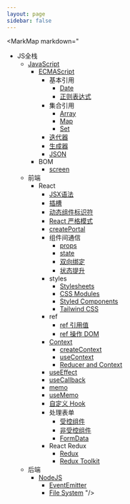 ```yaml
---
layout: page
sidebar: false
---
```


<script setup>
import MarkMap from './MarkMap.vue';
</script>

<MarkMap markdown="
- JS全栈
  - [JavaScript](javascript/index)
      - [ECMAScript](javascript/ecma-script/index)
        - 基本引用
          - [Date](javascript/ecma-script/basic-reference/date)
          - [正则表达式](javascript/ecma-script/basic-reference/reg-exp)
        - 集合引用
          - [Array](javascript/ecma-script/collection-reference/array)
          - [Map](javascript/ecma-script/collection-reference/map)
          - [Set](javascript/ecma-script/collection-reference/set)
        - [迭代器](javascript/ecma-script/iterator)
        - [生成器](javascript/ecma-script/generator)
        - [JSON](javascript/ecma-script/json)
      - BOM
        - [screen](javascript/bom/screen)
  - 前端
    - React
      - [JSX语法](frontend/react/jsx)
      - [插槽](frontend/react/slot)
      - [动态组件标识符](frontend/react/dynamic-component-identifier)
      - [React 严格模式](frontend/react/strict-mode)
      - [createPortal](frontend/react/create-portal)
      - 组件间通信
        - [props](frontend/react/component-interaction/props)
        - [state](frontend/react/component-interaction/state)
        - [双向绑定](frontend/react/component-interaction/two-way-binding)
        - [状态提升](frontend/react/component-interaction/lifting-state-up)
      - styles
        - [Stylesheets](frontend/react/styles/stylesheets)
        - [CSS Modules](frontend/react/styles/css-modules)
        - [Styled Components](frontend/react/styles/styled-components)
        - [Tailwind CSS](frontend/react/styles/tailwind-css)
      - ref
        - [ref 引用值](frontend/react/ref/ref-value)
        - [ref 操作 DOM](frontend/react/ref/ref-dom)
      - [Context](frontend/react/context/index)
        - [createContext](frontend/react/context/create-context)
        - [useContext](frontend/react/context/use-context)
        - [Reducer and Context](frontend/react/context/reducer-and-context)
      - [useEffect](frontend/react/use-effect)
      - [useCallback](frontend/react/use-callback)
      - [memo](frontend/react/memo)
      - [useMemo](frontend/react/use-memo)
      - [自定义 Hook](frontend/react/custom-hook)
      - 处理表单
        - [受控组件](frontend/react/form/controlled-component)
        - [非受控组件](frontend/react/form/uncontrolled-component)
        - [FormData](frontend/react/form/form-data)
      - React Redux
        - [Redux](frontend/react/react-redux/redux)
        - [Redux Toolkit](frontend/react/react-redux/redux-toolkit)
  - 后端
    - [NodeJS](backend/nodejs/index)
      - [EventEmitter](backend/nodejs/event-emitter)
      - [File System](backend/nodejs/file-system)
"/>
